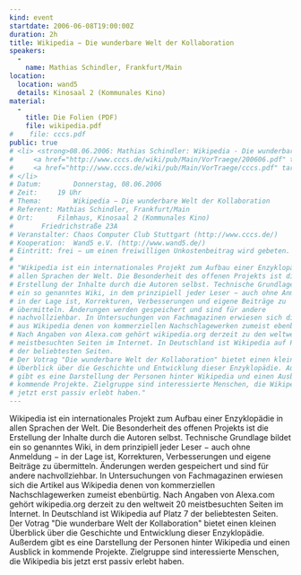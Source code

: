 ```yaml
---
kind: event
startdate: 2006-06-08T19:00:00Z
duration: 2h
title: Wikipedia − Die wunderbare Welt der Kollaboration
speakers:
  -
    name: Mathias Schindler, Frankfurt/Main
location:
  location: wand5
  details: Kinosaal 2 (Kommunales Kino)
material:
  -
    title: Die Folien (PDF)
    file: wikipedia.pdf
#    file: cccs.pdf
public: true
# <li> <strong>08.06.2006: Mathias Schindler: Wikipedia - Die wunderbare Welt der Kollaboration</strong> <br>
#     <a href="http://www.cccs.de/wiki/pub/Main/VorTraege/200606.pdf" target="_top">200606.pdf</a>: Pressetext 2006/06 Wikipedia (PDF) <br>
#     <a href="http://www.cccs.de/wiki/pub/Main/VorTraege/cccs.pdf" target="_top">cccs.pdf</a>: Folien zum Vortrag
# </li>
# Datum:		Donnerstag, 08.06.2006
# Zeit:		19 Uhr
# Thema:		Wikipedia − Die wunderbare Welt der Kollaboration
# Referent:	Mathias Schindler, Frankfurt/Main
# Ort:		Filmhaus, Kinosaal 2 (Kommunales Kino)
# 		Friedrichstraße 23A
# Veranstalter:	Chaos Computer Club Stuttgart (http://www.cccs.de/)
# Kooperation:	Wand5 e.V. (http://www.wand5.de/)
# Eintritt:	frei − um einen freiwilligen Unkostenbeitrag wird gebeten.
#
# "Wikipedia ist ein internationales Projekt zum Aufbau einer Enzyklopädie in
# allen Sprachen der Welt. Die Besonderheit des offenen Projekts ist die
# Erstellung der Inhalte durch die Autoren selbst. Technische Grundlage bildet
# ein so genanntes Wiki, in dem prinzipiell jeder Leser − auch ohne Anmeldung −
# in der Lage ist, Korrekturen, Verbesserungen und eigene Beiträge zu
# übermitteln. Änderungen werden gespeichert und sind für andere
# nachvollziehbar. In Untersuchungen von Fachmagazinen erwiesen sich die Artikel
# aus Wikipedia denen von kommerziellen Nachschlagewerken zumeist ebenbürtig.
# Nach Angaben von Alexa.com gehört wikipedia.org derzeit zu den weltweit 20
# meistbesuchten Seiten im Internet. In Deutschland ist Wikipedia auf Platz 7
# der beliebtesten Seiten.
# Der Votrag "Die wunderbare Welt der Kollaboration" bietet einen kleinen
# Überblick über die Geschichte und Entwicklung dieser Enzyklopädie. Außerdem
# gibt es eine Darstellung der Personen hinter Wikipedia und einen Ausblick in
# kommende Projekte. Zielgruppe sind interessierte Menschen, die Wikipedia bis
# jetzt erst passiv erlebt haben."
---
```

Wikipedia ist ein internationales Projekt zum Aufbau einer Enzyklopädie in
allen Sprachen der Welt. Die Besonderheit des offenen Projekts ist die
Erstellung der Inhalte durch die Autoren selbst. Technische Grundlage bildet
ein so genanntes Wiki, in dem prinzipiell jeder Leser − auch ohne Anmeldung −
in der Lage ist, Korrekturen, Verbesserungen und eigene Beiträge zu
übermitteln. Änderungen werden gespeichert und sind für andere
nachvollziehbar. In Untersuchungen von Fachmagazinen erwiesen sich die Artikel
aus Wikipedia denen von kommerziellen Nachschlagewerken zumeist ebenbürtig.
Nach Angaben von Alexa.com gehört wikipedia.org derzeit zu den weltweit 20
meistbesuchten Seiten im Internet. In Deutschland ist Wikipedia auf Platz 7
der beliebtesten Seiten.
Der Votrag "Die wunderbare Welt der Kollaboration" bietet einen kleinen
Überblick über die Geschichte und Entwicklung dieser Enzyklopädie. Außerdem
gibt es eine Darstellung der Personen hinter Wikipedia und einen Ausblick in
kommende Projekte. Zielgruppe sind interessierte Menschen, die Wikipedia bis
jetzt erst passiv erlebt haben.
